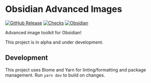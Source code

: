 # Obsidian Advanced Images

[![GitHub Release](https://img.shields.io/github/v/release/GRA0007/obsidian-advanced-images?label=version)](https://github.com/GRA0007/obsidian-advanced-images/releases)
[![Checks](https://img.shields.io/github/check-runs/GRA0007/obsidian-advanced-images/main)](https://github.com/GRA0007/obsidian-advanced-images/actions/workflows/checks.yml)
[![Obsidian](https://img.shields.io/badge/obsidian-plugin-8A5CF5?logo=obsidian)](https://obsidian.md)

Advanced image toolkit for Obsidian!

This project is in alpha and under development.

## Development

This project uses Biome and Yarn for linting/formatting and package management. Run `yarn dev` to build on changes.
